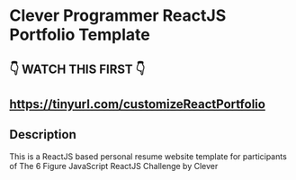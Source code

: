 # Clever Programmer ReactJS Portfolio Template      

## 👇 WATCH THIS FIRST 👇
## https://tinyurl.com/customizeReactPortfolio

## Description
This is a ReactJS based personal resume website template for participants of The 6 Figure JavaScript ReactJS Challenge by Clever 





